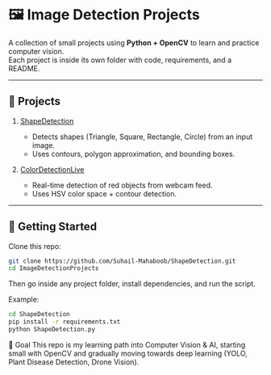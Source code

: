 # 🖼️ Image Detection Projects  

A collection of small projects using **Python + OpenCV** to learn and practice computer vision.  
Each project is inside its own folder with code, requirements, and a README.  

---

## 📌 Projects  

1. [ShapeDetection](./ShapeDetection)  
   - Detects shapes (Triangle, Square, Rectangle, Circle) from an input image.  
   - Uses contours, polygon approximation, and bounding boxes.  

2. [ColorDetectionLive](./ColorDetectionLive)  
   - Real-time detection of red objects from webcam feed.  
   - Uses HSV color space + contour detection.  

---

## 🚀 Getting Started  

Clone this repo:  
```bash
git clone https://github.com/Suhail-Mahaboob/ShapeDetection.git
cd ImageDetectionProjects
```
Then go inside any project folder, install dependencies, and run the script. 

Example:
```bash
cd ShapeDetection
pip install -r requirements.txt
python ShapeDetection.py
```
🎯 Goal
This repo is my learning path into Computer Vision & AI, starting small with OpenCV and gradually moving towards deep learning (YOLO, Plant Disease Detection, Drone Vision).
